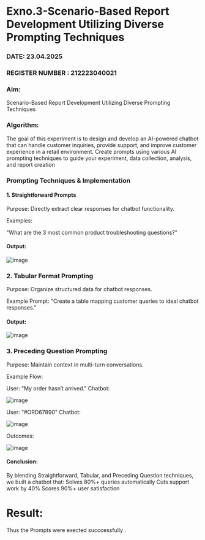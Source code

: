 # Exno.3-Scenario-Based Report Development Utilizing Diverse Prompting Techniques
### DATE: 23.04.2025                                                                     
### REGISTER NUMBER : 212223040021
### Aim: 
Scenario-Based Report Development Utilizing Diverse Prompting Techniques
### Algorithm:  
The goal of this experiment is to design and develop an AI-powered chatbot that can handle customer inquiries, provide support, and improve customer experience in a retail environment. Create prompts using various AI prompting techniques to guide your experiment, data collection, analysis, and report creation

### Prompting Techniques & Implementation
#### 1. Straightforward Prompts
Purpose: Directly extract clear responses for chatbot functionality.

Examples:

"What are the 3 most common product troubleshooting questions?"

#### Output:
![image](https://github.com/user-attachments/assets/71e58a65-8ff5-4e71-a234-5da2396306b8)

### 2. Tabular Format Prompting
Purpose: Organize structured data for chatbot responses.

Example Prompt:
"Create a table mapping customer queries to ideal chatbot responses."
#### Output:
![image](https://github.com/user-attachments/assets/b7b64595-2b18-4f20-92e0-86e6fdcfd2f4)

### 3. Preceding Question Prompting
Purpose: Maintain context in multi-turn conversations.

Example Flow:

User: "My order hasn’t arrived."
Chatbot: 

![image](https://github.com/user-attachments/assets/c87b3f50-77fd-4fc3-a024-1d190f1c3006)


User: "#ORD67890"
Chatbot: 

![image](https://github.com/user-attachments/assets/449a0da2-c283-42ca-839e-ebda03bddb8b)


Outcomes:

![image](https://github.com/user-attachments/assets/a1e580d1-6944-46f4-8982-86e371b190d1)

#### Conclusion:
By blending Straightforward, Tabular, and Preceding Question techniques, we built a chatbot that:
Solves 80%+ queries automatically
Cuts support work by 40%
Scores 90%+ user satisfaction

# Result:
Thus the Prompts were exected succcessfully .
